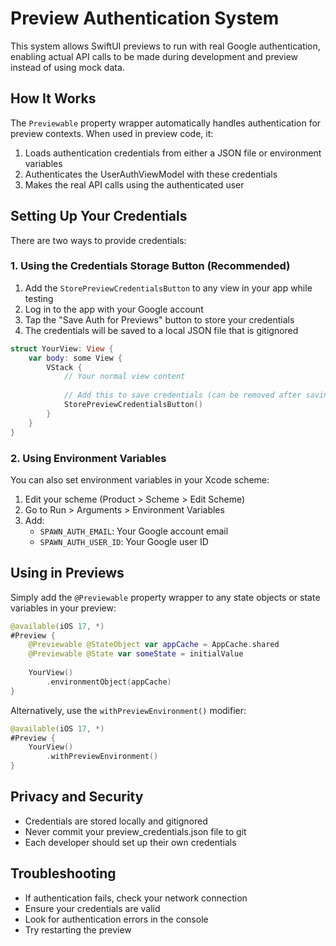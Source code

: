 # Preview Authentication System

This system allows SwiftUI previews to run with real Google authentication, enabling actual API calls to be made during development and preview instead of using mock data.

## How It Works

The `Previewable` property wrapper automatically handles authentication for preview contexts. When used in preview code, it:

1. Loads authentication credentials from either a JSON file or environment variables
2. Authenticates the UserAuthViewModel with these credentials
3. Makes the real API calls using the authenticated user

## Setting Up Your Credentials

There are two ways to provide credentials:

### 1. Using the Credentials Storage Button (Recommended)

1. Add the `StorePreviewCredentialsButton` to any view in your app while testing
2. Log in to the app with your Google account
3. Tap the "Save Auth for Previews" button to store your credentials
4. The credentials will be saved to a local JSON file that is gitignored

```swift
struct YourView: View {
    var body: some View {
        VStack {
            // Your normal view content
            
            // Add this to save credentials (can be removed after saving)
            StorePreviewCredentialsButton()
        }
    }
}
```

### 2. Using Environment Variables

You can also set environment variables in your Xcode scheme:

1. Edit your scheme (Product > Scheme > Edit Scheme)
2. Go to Run > Arguments > Environment Variables
3. Add:
   - `SPAWN_AUTH_EMAIL`: Your Google account email
   - `SPAWN_AUTH_USER_ID`: Your Google user ID

## Using in Previews

Simply add the `@Previewable` property wrapper to any state objects or state variables in your preview:

```swift
@available(iOS 17, *)
#Preview {
    @Previewable @StateObject var appCache = AppCache.shared
    @Previewable @State var someState = initialValue
    
    YourView()
        .environmentObject(appCache)
}
```

Alternatively, use the `withPreviewEnvironment()` modifier:

```swift
@available(iOS 17, *)
#Preview {
    YourView()
        .withPreviewEnvironment()
}
```

## Privacy and Security

- Credentials are stored locally and gitignored
- Never commit your preview_credentials.json file to git
- Each developer should set up their own credentials

## Troubleshooting

- If authentication fails, check your network connection
- Ensure your credentials are valid
- Look for authentication errors in the console
- Try restarting the preview 